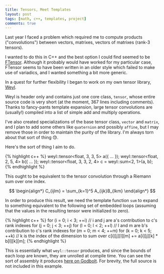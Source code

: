 ```yaml
---
title: Tensors, Meet Templates
layout: post
tags: [math, c++, templates, project]
comments: true
---
```


Last year I faced a problem which required me to compute products ("convolutions") between vectors, matrixes, vectors of matrixes (rank-3 tensors).

I wanted to do this in C++ and the best option I could find seemed to be [FTensor](https://bitbucket.org/wlandry/ftensor). Although it probably would have worked for my particular case, FTensor seems to have been written in an older style which failed to make use of variadics, and I wanted something a bit more generic.

In a quest for further flexibility I began to work on my own tensor library, [Weyl](https://github.com/stett/weyl).

Weyl is header only and contains just one core class, `tensor`, whose entire source code is very short (at the moment, 367 lines including comments). Thanks to fancy-pants template expansion, large tensor convolutions are (usually!) compiled into a list of simple add and multiply operations.

I've also created specializations of the base tensor class, `vector` and `matrix`, and I plan to add some others like `quaternion` and possibly `affine`, but I may remove those in order to maintain the purity of the library. I'm always torn about that sort of thing &#x1F613;.

Here's the sort of thing I aim to do.

{% highlight c++ %}
weyl::tensor<float, 3, 3, 5> a({ ... });
weyl::tensor<float, 2, 5, 4> b({ ... });
weyl::tensor<float, 3, 3, 2, 4> c = weyl::sum<2, 1>(a, b);
{% endhighlight %}

This ought to be equivalent to the tensor convolution through a Riemann sum over one index.

$$
\begin{align*}
    C_{ijlm} = \sum_{k=1}^5 A_{ijk}B_{lkm}
\end{align*}
$$

In order to produce this result, we need the template function `sum` to expand to something equivalent to the following set of embedded loops (assuming that the values in the resulting tensor were initialized to zero).

{% highlight c++ %}
for (i = 0; i < 3; ++i) // i and j are a's contribution to c's rank indexes
for (j = 0; j < 3; ++j)
for (l = 0; l < 2; ++l) // l and m are b's contribution to c's rank indexes
for (m = 0; m < 4; ++m)
for (k = 0; k < 5; ++k) // k is the index of the dimension to sum over
    c[i][j][l][m] += a[i][j][k] * b[l][k][m];
{% endhighlight %}

This is essentially what `weyl::tensor` produces, and since the bounds of each loop are known, they are unrolled at compile time. You can see the sort of assembly it produces [here on Godbolt](https://godbolt.org/#z:OYLghAFBqd5QCxAYwPYBMCmBRdBLAF1QCcAaPECAKxAEZSBnVAV2OUxAHIBSAJgGY8AO2QAbZlgDU3fgGFhhPAENReAF6ZiAfVUMCM7NwAMAQT6CR4qTNkrgJQggC2B42dNClTzAwAOS9kkAd0wAT1E3bgB2ACE3SQTJAkwnX1ElZOk5AlDfTE9vSQAVUklhAkkAOSNS8oA6BqrXU0TJMSUGBiT8pmIZONN4xIKff0CsAiU8CJbE6IGTVtaAelXpAFZZPWJmZAqAETxvIQY8VCEhpclV5Y3ZACNiPEwAM0kAcTwAN3zJJUkGJgKqg3vhjqdzl1KlojEkEMQWMAEFUtE5Sr48MgANZwzCSACSBGR5zxSiE6EkCBYgLKBC6WF8RLKQkkXxUzEwdUuSxu3JWa3xLNQRM0wRI6AYpUO4LOFzk9EkAA5SrR%2BKVeLwDCAQGzxHiZPsDUq%2BYlkql0pkbOUCbUhBVqraCA06k1%2BIZZldtrsDkcerKTQl5gGlvlmE5pLFWez9fx9pJpX7zjZ8QBaBWVZ1anXRiOG/gLK6BqJ5hbBs1pDIx%2BR2qo1ZlOxqVZqLQtevbx30nf1yOsOqqZt3BoMewsJUPh%2BZRvVZOPVXP9IfFheDEf827cTZtioAJTJWODNzuj2eb0%2BPxZ/0BwNBnYhJxRsKJCOYSJRaMp1LxIskxD3pScXKrqaKQVpacjWn29SNs2o5bpIu5CPuQFFgWo6JOOEYxFOHIzpItDSLwWEQOUACUCH7nIGYNFmuo4dEJaLgxK4tlc5YWlWEEwa2BA7O25E2E2g7IZhwatBhk60TGcb4fRy4sUssn5pEwmHhuWw8d68GYOg3r%2BipaxqcerwfN8vyXkCkggpIYKJvelRws%2Br4ALKlMQKSoD8uIEkyJKlGSFJUswNL/MkJwkJZbzfm5DDMKIBDCMA1m3rKKiEKEgHya0bGVlk1YVPipTZckVp2gO2BtOknTFI6zquu6mWJHB27abpSbCcODWsSB7G5RBLn1rVTlcWhkhBQlP4tew6BaBURo5HkIxaTpezdrIqYKiU/YNKUlRDW62pFXibnLdpM02E5ZVyaOimlsJh25YdJUNlyboVR0XSbVBLqCfVsEaXxk3xUmPalJtVEvb9hYdSNCT3U9VT9V9kh7ZDI1jUIiXHbsp2zbGxQCc6pQXdRg5Ke1S5k%2B4nXXAZm7/Tuk14PcoiYEUPQkAetMPE8xkAAoIl8eBYF0/xBL%2Bvh5MQfzPuSXmhb03TmjlQQIJiyJOEooSSPceJBdpfwi5I/i/t4yRSy84XNctQMXHd3U5U9tU/cGTWM8zrPs305OoSNcPZLk%2BReHiRTDWh6OJfLJAzbhkd9HIYOXZT10U7d1N%2B7IoetK7y1MyzbNhXHGdCdT0Mw%2Bn82B4UIfFzDo2nBj3QF9HRrVz7Ckp8p1OqXTvEHCw7tW7sucewXnPrpsRlvPzHlCz4fwApgaCy7%2BiETdbsqlBbUsq78BBBKgzJYAAHnPThBRUOsTU4Hn6y8CLhiFntJAHGWjun1oAFKZ419Pxv3LOD2QMPfOvRFxtzfvbMCeUnbf09L/AAyswe4ok5ixBQVcNYlRhRfgQBkZkBFeAfzTHwXghUEB4hBC8K82stYkjaCQNyewuhby8i8AIFQiR4JCNLPEegHAY3QTyW435hDHwil5QES8KRYxWucfB35jZBzNkbAIOIVZqzKF0GR%2Bt7haxFII/kkgXh4GIHoSyQhOTFAQEFWkwRpiiG1hQixEUXiv1rsBJWUCK6LWrqjdx4dG69GbnjbxQclqtTlLISQH9JApjwqUQBwCn5Znuto6a%2BhKJlQOpAr8nszrx1cEnGGN1GJyTHncOCICSCyHOF8VA4gbblMMjzN4ABVQE9J/5HT3GvCJSQD4TE0E4YQOCjo%2BFipMGsFdxGPwLvQoQdSGl6TTjk3qNZyKOhtPWaJhUA4%2BJqtBGu3Fe7FE9jUhZ9TmCNO9oIgJsdglxlCYUQBjS5BbP2F0xJ7sqmF3gj0vgWEYkpNWYg%2B4WRsDZM8WMk66SCYkwhSAe69yMmyF8VdKGHdmKjm7upE5iCXD6XHtzE8kh2m5KhZITAR9/BdjkUQI2mgt7hljvMxZVzZRuK6hS%2BGAB5K5mgCrbL5WbD%2BmzBWf02eRSokq9woxdggsMYDBHlz2WE5qMU4qbSeXiXmShiAEBMLshaYTdX6piEayuwcDnfWtcjWBSw9AZExKyVAQsVH6uUKICA6qJkh14AANgmhqggpQl5mNNQavggbjYEC0EoUNkIKgRriAG91sb7gJpOBwz2NgE7wqjX8TNZjY65qJpdVNGbtnCAscQEiIlhKjhYcRGseBcJGH6GUXK1kgRTFENqBMtLInCoFTtLJ2Y9QdoBQCvAJEDGFnxTYSQw7iD4gBQqZdoqtmbqlQk2V4LtQxs9RAaKEyNwxDwBufY6I9WxqUGei96wr1pq0JW%2BN2tbQ1tnUUkaslyZMSphA7l4EawbrFZszd1od3bPInK4ScEF1vMFaBrdu7ELSr%2BYhJy4KlUNo8aBKs2qtLBq1aqwoEbDXP2NWRm95rKOWuqgNRstrYPUyzpMeKyAXVusPSob14zNUFpPXFItSab1mFTTGuNInJDJoLZJytYbs2j3jqO/Nqa32KcCRzFTyNy2Bsrdaatmg62l3cZIBDUTV2EXXfy4gm7BXbr3OhmD%2B6QA8a9UJkNz673rHPUIGtl7r36pfX5UoBn/PGfRT%2Bpcf6yl2yA3lJdtmIM1nFTWFLO4nMysw/a%2BDiq3lQeQw51DWJnN7vtaZtCKqqN4h9Zqi1i1yMNZNTR5rVdbXoaRix2ujqONcYpO5vjxHBP8a85p8jcmb1SfmeGmjk3gsKcTVpwueaIYFo00tktOniZrYrZsoztb62scLE260VA20dvO4uiYvb%2B3JWBrIZDO2aLRknYRAFVBZ24ZGhZjDpXSgbrXaUYrf2yuYdc4NzzZ6qCBe80F9N0PYdvvC5%2BqLaFf0l0xQBws79Uvgey/96DsrcsKpcAVrLOyUOg5K1hiraDvuK3ww9UjtXRskZqzJsTbWdWtbo/sxjNqBd2qOSNXrzq6ncZvUeurBA/WBs89JibEmpsbazZzs18303Sa26i1Tu3A2q%2BLTm7ben31Voi4dyrtdftQa/tZ4HpRHNoZpxDqXvGFdw%2Bfcg3zB2kdhY/ZF796OYuY//WWVZ8M0sVAy9TonOWRcOtJ4uqDMGHeU5T%2BVhPrQrc44j/7DnMv2f0aa3zlrZrucMaRp10qjRuswzF5xiXA23desLyN4NiuxOa%2Bm%2BNubyuFva%2BN7rra%2BvC0zaU6Ak3an9P7YtyZ%2Bnx2rieYInEPGkn/gACovdo%2BToaWLQeMeH48EHPwAQ8QhHCJEBfWU8%2ByEI59GskEa/fVDu0KqJaRyVd8Eg1QyAQCd2xS5kng%2BAsm/CEDDB1ilislESpTnism/A/2pgCRXhxCNBu2mG1H4kol7ETlTkAKJWAPeFAPIUkHAKcEgPERskHS0UwF8GinyGSApF0S8kJGRBgKPnEQQM9k5SWFx3yntQCSoLvFwnQL7RAAHTvGTB2hwPzUpmDACQUHilSg0CljmhZwBAIHQG1EUM9XUE0B0DwD0EXUIx11WyzB0OUNFEKTwMLDuTyVxkeSHzBhkLWzkMJSPBaXjCBCGRGTlifmmXUWQGRH3limkVGyMXvlZUuRtjsSZDJGFHISlljh4JvwS2tCj0py6wEPrkSiXjZRtgeVL0KFEO1B%2BXOXyNWm7UmAwJACwNkD7HBhez1DT03WcL1zLUaGBSbgyRsK6gLggHnziBD3D36M0zl2wkwEGMET0C0JAGMVEC9XQAyDfSWMmBX1rEKicL1wMAgEkhIi/XAVQT32xz6Mn2H0aMHFTVQElgyA5l80vWbQqBnSO1rjcgIFYBZFWJ83PUvR3yOIAMLE01MO2MuMDWuM0FuL6HuMfUeLKDrU0xzyXyBA%2BOsmWPvV%2BKD2z2GJHDoOwT2G0n/ztmU3OLKlRMmDPWqAxLbhKWYm5Gq3owf3tFf0qi6GBLqm5C/x/0xEJJOKEQIM8KII4RILIIoOgPJFgK6HgJIOSIJBZCJEMLaA6DxG1EkjsQWL%2BFECCE1i6EvloBSMSGQP%2BTxhKNqL3AEmsIBIwSAIFOILxBFNFCsiENlBoLoJ8AYJ0T0RINYMPipU4OlO4M5llLhAVKwGAHyAhPik8mQCVNKDAE4HxDjIBEClEApBUC1NCB1LxBUNQH1Nhlv3SOyPGidLkTQJ7RqIkNWkFWdjcKQJyOZEUEsNULxhmO0KEAbNUBUIMKMIKVJl6KWDsO6Jji2PZJrPwI8JJX2G8OIGGWcS4LmQCNViCLFFCKDQmQiNQHDDyOiNlFiORHiJFCSIDPiyZ0j3xyFzryuACS3KWXOEKMIxNLKNqW3IeyqNu1NMQnNP2nHQ5BaNBh2g6JdC6KCR6MtN4M9gGJEmxJWQS21VqhMGIGAAYHtVjggHgsQtqj1UQrrRADJLvUjEwoYFqnokguOJGN6AgCBPsILQSOMxePr00O1DQF8FCAgBouIDqC%2BNKDYo4uWPWPQy%2BIONKSxULHGPBN/CIChLiBhMMymIZzeJRK%2BPRMfT%2BKLFIuEjGOopuIkrPQeJkvHzopGnkuIE%2BLRJ9ypKEt5Jv0HLEshI3wos2yoquIPPhKW0RLAsHM8wgA33lIYAONXLikkA3yNDYo7SMpZCh0xP%2BOEtOKjn0CuK0o5ne1jHsrV2RWoucoMrQlOxbQu3zE7UXUEiwinUImeMUrMsfRX2CoPJ4vJPKpLAmneOMsCp8pUvnGiqNgRGSHxK0ODCKFwopPMs/yx25BxWAOnhOj8LmUCLYNZJIOvPZTkXgP3mW0IrpPzLx22U3Xvw62Y1DhMOHIuIRXunmoKJRRB2ewTxiicBSqN2JLMNBLH0oruoAtcArVksssSDWEnLNhnNGX8vigbhZQrlDTchyjJGZEdREAoTeEIFIEDP8nrKUI7NJHVOgLpAmNZIPhIWzJIVzLrnGmRRjnULZMOshSZxOtlHyTWkdxet7LItiv%2BogAby0GjO7NRR2KMH2Liy7luA%2BQkTDA1hiLiR8skFEFQGuPoWIGil8HOAlH6S8m3GeA1n8wBDDHwXBvFGED1T0SflxOtjxuyqeIt1yqwgOy7RNIrIeyrLHUkjexTT81RwZxNN%2BzrDrBBxNLqNJu/MwFKA9rNLkAuoRVVKzEh1G1CzN2RwD1rW5sAK0karlLmqfJvNtmpjCv%2BrR0PygovzEJ1xeDFoyHVFKDVDwgMCSFoDkmzuyWJLztQALskAABZC7JB%2BBS6CBNRKZK7EUh8a667i6FRG7m7W7%2BBcJO6rqbA6xy63QIACAFQ27BLmJlggrTBO7c786vNi7i767W6t6O6wgc7u616m71hSgd7yoCB1gK696q6zie716i6m7T6khA0jRR78tZBSES6p6CAB7z756TAN9lg3BOASJSA%2B1OB1hOBSAhAuAjBIHUAuAM53tCIAQWA2B9QBBaBIGCAYHgGQGsQQB1gjA6haAABOIwfgXgIwRUANdYfgf1Wgf1UBrgeuyB6BzgWB0geBzgSBhgEAGobB9h4B0gOAWAJANAVIaYTQcgSgcRjEFmYgEAYAf1UheYs2XhiAe4HB0gcR44AgHlIQUQUILR/ARhSMnwLR8oTAMB2BkB64m2XhzgFMGYg0ZAYqmIWgeu2JHlfgHh1B9gOgEBsBiBqBrRrho%2BRUf1FMf1Tx4AZATjf1OoXgSQCAXAQgcKcwBUGpCR%2BRgifgWgEiLBnB/Y0gfB%2BukhuoRUIwEh/1KIEh2gKIfgeu/1fgRURusBlhkJwRzhrgHhvh0gARmxwJrgXgVh0Jnp/popkBn4UxWUEAeuoAA). For brevity, the full source is not included in this example.
